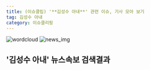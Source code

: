 ```yaml
---
title: (이슈클립) '**김성수 아내**' 관련 이슈, 기사 모아 보기
tag: 김성수 아내
category: 이슈클리핑
---
```

![wordcloud](https://s3.ap-northeast-2.amazonaws.com/lyrics101-wordcloud/2018-09-27-1538004847.png)
![news_img](https://user-images.githubusercontent.com/42597476/44507050-1206f400-a6e4-11e8-8d98-7ffbfebb353f.png)
## **'**김성수 아내**'** 뉴스속보 검색결과


